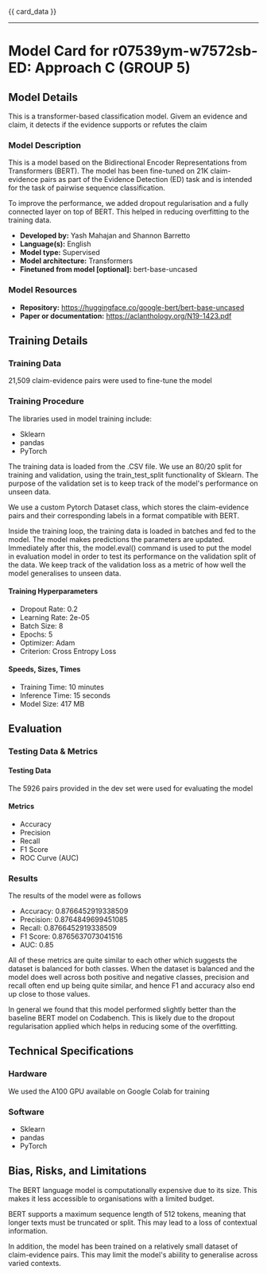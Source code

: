 {{ card_data }}

---

# Model Card for r07539ym-w7572sb-ED: Approach C (GROUP 5)

<!-- Provide a quick summary of what the model is/does. -->

## Model Details
This is a transformer-based classification model. Givem an evidence and claim, it detects if the evidence supports or refutes the claim

### Model Description

This is a model based on the Bidirectional Encoder Representations from Transformers (BERT). The model has been fine-tuned on 21K claim-evidence pairs as part of the Evidence Detection (ED) task and is intended for the task of pairwise sequence classification. 

To improve the performance, we added dropout regularisation and a fully connected layer on top of BERT. This helped in reducing overfitting to the training data.
<!-- Provide a longer summary of what this model is. -->

- **Developed by:** Yash Mahajan and Shannon Barretto 
- **Language(s):** English
- **Model type:** Supervised
- **Model architecture:** Transformers
- **Finetuned from model [optional]:** bert-base-uncased

### Model Resources

<!-- Provide links where applicable. -->

- **Repository:** https://huggingface.co/google-bert/bert-base-uncased
- **Paper or documentation:** https://aclanthology.org/N19-1423.pdf

## Training Details

### Training Data

21,509 claim-evidence pairs were used to fine-tune the model

### Training Procedure
The libraries used in model training include: 
- Sklearn 
- pandas
- PyTorch

The training data is loaded from the .CSV file. We use an 80/20 split for training and validation, using the train_test_split functionality of Sklearn.  The purpose of the validation set is to keep track of the model's performance on unseen data. 

We use a custom Pytorch Dataset class, which stores the claim-evidence pairs and their corresponding labels in a format compatible with BERT.

Inside the training loop, the training data is loaded in batches and fed to the model. The model makes predictions the parameters are updated. Immediately after this, the model.eval() command is used to put the model in evaluation model in order to test its performance on the validation split of the data. We keep track of the validation loss as a metric of how well the model generalises to unseen data. 

#### Training Hyperparameters

- Dropout Rate: 0.2
- Learning Rate: 2e-05
- Batch Size: 8
- Epochs: 5
- Optimizer: Adam
- Criterion: Cross Entropy Loss

#### Speeds, Sizes, Times

- Training Time: 10 minutes
- Inference Time: 15 seconds
- Model Size: 417 MB

## Evaluation

<!-- This section describes the evaluation protocols and provides the results. -->

### Testing Data & Metrics

#### Testing Data

The 5926 pairs provided in the dev set were used for evaluating the model 

#### Metrics
  - Accuracy
  - Precision
  - Recall
  - F1 Score
  - ROC Curve (AUC)

### Results
The results of the model were as follows
- Accuracy: 0.8766452919338509
- Precision: 0.8764849699451085
- Recall: 0.8766452919338509
- F1 Score: 0.8765637073041516
- AUC: 0.85

All of these metrics are quite similar to each other which suggests the dataset is balanced for both classes. When the dataset is balanced and the model does well across both positive and negative classes, precision and recall often end up being quite similar, and hence F1 and accuracy also end up close to those values.

In general we found that this model performed slightly better than the baseline BERT model on Codabench. This is likely due to the dropout regularisation applied which helps in reducing some of the overfitting. 

## Technical Specifications

### Hardware
We used the A100 GPU available on Google Colab for training

### Software

- Sklearn 
- pandas
- PyTorch



## Bias, Risks, and Limitations

<!-- This section is meant to convey both technical and sociotechnical limitations. -->
The BERT language model is computationally expensive due to its size. This makes it less accessible to organisations with a limited budget.

BERT supports a maximum sequence length of 512 tokens, meaning that longer texts must be truncated or split. This may lead to a loss of contextual information.

In addition, the model has been trained on a relatively small dataset of claim-evidence pairs. This may limit the model's abiility to generalise across varied contexts. 

